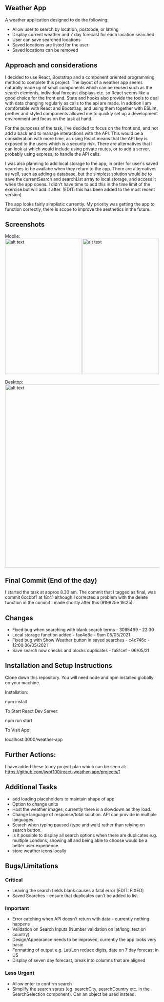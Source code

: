 ## Weather App

A weather application designed to do the following:

- Allow user to search by location, postcode, or lat/lng
- Display current weather and 7 day forecast for each location searched
- User can save searched locations
- Saved locations are listed for the user
- Saved locations can be removed

## Approach and considerations

I decided to use React, Bootstrap and a component oriented programming method to complete this project. The layout of a weather app seems naturally made up of small components which can be reused such as the search elements, individual forecast displays etc. so React seems like a good choice for the front end. State and hooks also provide the tools to deal with data changing regularly as calls to the api are made. In addtion I am comfortable with React and Bootstrap, and using them together with ESLint, prettier and styled components allowed me to quickly set up a development environment and focus on the task at hand.

For the purposes of the task, I've decided to focus on the front end, and not add a back end to manage interactions with the API. This would be a consideration with more time, as using React means that the API key is exposed to the users which is a security risk. There are alternatives that I can look at which would include using private routes, or to add a server, probably using express, to handle the API calls.

I was also planning to add local storage to the app, in order for user's saved searches to be availabe when they return to the app. There are alternatives as well, such as adding a database, but the simplest solution would be to save the currentSearch and searchList array to local storage, and access it when the app opens. I didn't have time to add this in the time limit of the exercise but will add it after. [EDIT: this has been added to the most recent version]

The app looks fairly simplistic currently. My priority was getting the app to function correctly, there is scope to improve the aesthetics in the future.

## Screenshots

Mobile:<br>
<img src="https://user-images.githubusercontent.com/64267174/140054014-108a0246-7e25-4189-949f-443633322c7d.png" alt="alt text" width="250" height="444"> <img src="https://user-images.githubusercontent.com/64267174/140054063-3c7b7c0e-b174-4516-b8cb-86cd3752999b.png" alt="alt text" width="250" height="444">

Desktop: <br>
<img src="https://user-images.githubusercontent.com/64267174/140054162-ef51613e-9adb-4be0-abe0-9a172dc5582e.png" alt="alt text" width="600">

## Final Commit (End of the day)

I started the task at approx 8.30 am. The commit that I tagged as final, was commit 6ccbbf1 at 18:41 although I corrected a problem with the delete function in the commit I made shortly after this (919825e 19:25).

## Changes

- Fixed bug when searching with blank search terms - 3065469 - 22:30
- Local storage function added - fae4e8a - 9am 05/05/2021
- Fixed bug with Show Weather button in saved searches - c4c746c - 12:00 06/05/2021
- Save search now checks and blocks duplicates - fa81cef - 06/05/21

## Installation and Setup Instructions

Clone down this repository. You will need node and npm installed globally on your machine.

Installation:

npm install

To Start React Dev Server:

npm run start

To Visit App:

localhost:3000/weather-app

## Further Actions:

I have added these to my project plan which can be seen at: https://github.com/jwpf100/react-weather-app/projects/1

## Additional Tasks

- add loading placeholders to maintain shape of app
- Option to change units
- Host the weather images, currently there is a slowdown as they load.
- Change language of response/total solution. API can provide in multiple languages.
- Search when typing paused (type and wait) rather than relying on search button.
- Is it possible to display all search options when there are duplicates e.g. multiple Londons, showing all and being able to choose would be a better user experience.
- store weather icons locally

## Bugs/Limitations

### Critical

- Leaving the search fields blank causes a fatal error [EDIT: FIXED]
- Saved Searches - ensure that duplicates can't be added to list

### Important

- Error catching when API doesn't return with data - currently nothing happens
- Validation on Search Inputs (Number validation on lat/long, text on country)
- Design/Appearance needs to be improved, currently the app looks very basic
- Formatting of output e.g. Lat/Lon reduce digits, date on 7 day forecast in US
- Display of seven day forecast, break into columns that are aligned

### Less Urgent

- Allow enter to confirm search
- Simplify the search states (eg. searchCity, searchCountry etc. in the SearchSelection component). Can an object be used instead.
